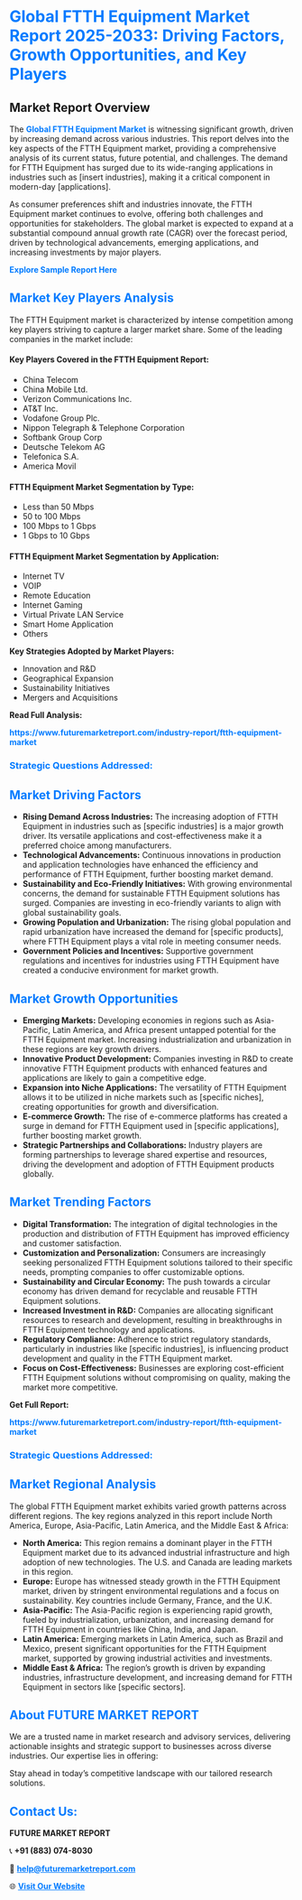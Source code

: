 <h1 style="color: #007BFF;">Global FTTH Equipment Market Report 2025-2033: Driving Factors, Growth Opportunities, and Key Players</h1>

<section id="overview">
<h2>Market Report Overview</h2>
<p>The <a href="https://www.futuremarketreport.com/industry-report/ftth-equipment-market" style="color: #007BFF; text-decoration: none;"><strong>Global FTTH Equipment Market</strong></a> is witnessing significant growth, driven by increasing demand across various industries. This report delves into the key aspects of the FTTH Equipment market, providing a comprehensive analysis of its current status, future potential, and challenges. The demand for FTTH Equipment has surged due to its wide-ranging applications in industries such as [insert industries], making it a critical component in modern-day [applications].</p>
<p>As consumer preferences shift and industries innovate, the FTTH Equipment market continues to evolve, offering both challenges and opportunities for stakeholders. The global market is expected to expand at a substantial compound annual growth rate (CAGR) over the forecast period, driven by technological advancements, emerging applications, and increasing investments by major players.</p>
</section>

<section id="overview">
<p><a href="https://www.futuremarketreport.com/request-sample/reportId=62952" style="color: #007BFF; text-decoration: none;"><strong>Explore Sample Report Here</strong></a></p>
</section>

<section id="key-players">
<h2 style="color: #007BFF;">Market Key Players Analysis</h2>
<p>The FTTH Equipment market is characterized by intense competition among key players striving to capture a larger market share. Some of the leading companies in the market include:</p>
<h4>Key Players Covered in the FTTH Equipment Report:</h4>
<ul><li>China Telecom</li><li>China Mobile Ltd.</li><li>Verizon Communications Inc.</li><li>AT&amp;T Inc.</li><li>Vodafone Group Plc.</li><li>Nippon Telegraph &amp; Telephone Corporation</li><li>Softbank Group Corp</li><li>Deutsche Telekom AG</li><li>Telefonica S.A.</li><li>America Movil</li></ul>
<h4>FTTH Equipment Market Segmentation by Type:</h4>
<ul><li>Less than 50 Mbps</li><li>50 to 100 Mbps</li><li>100 Mbps to 1 Gbps</li><li>1 Gbps to 10 Gbps</li></ul>

<h4>FTTH Equipment Market Segmentation by Application:</h4>
<ul><li>Internet TV</li><li>VOIP</li><li>Remote Education</li><li>Internet Gaming</li><li>Virtual Private LAN Service</li><li>Smart Home Application</li><li>Others</li></ul>
<p><strong>Key Strategies Adopted by Market Players:</strong></p>
<ul>
<li>Innovation and R&D</li>
<li>Geographical Expansion</li>
<li>Sustainability Initiatives</li>
<li>Mergers and Acquisitions</li>
</ul>
</section>

<section>
<p><strong>Read Full Analysis: </strong></p><a href="https://www.futuremarketreport.com/industry-report/ftth-equipment-market" style="color: #007BFF; text-decoration: none;"><strong>https://www.futuremarketreport.com/industry-report/ftth-equipment-market</strong></a>
<h3 style="color: #007BFF;">Strategic Questions Addressed:</h3>
</section>

<section id="driving-factors">
<h2 style="color: #007BFF;">Market Driving Factors</h2>
<ul>
<li><strong>Rising Demand Across Industries:</strong> The increasing adoption of FTTH Equipment in industries such as [specific industries] is a major growth driver. Its versatile applications and cost-effectiveness make it a preferred choice among manufacturers.</li>
<li><strong>Technological Advancements:</strong> Continuous innovations in production and application technologies have enhanced the efficiency and performance of FTTH Equipment, further boosting market demand.</li>
<li><strong>Sustainability and Eco-Friendly Initiatives:</strong> With growing environmental concerns, the demand for sustainable FTTH Equipment solutions has surged. Companies are investing in eco-friendly variants to align with global sustainability goals.</li>
<li><strong>Growing Population and Urbanization:</strong> The rising global population and rapid urbanization have increased the demand for [specific products], where FTTH Equipment plays a vital role in meeting consumer needs.</li>
<li><strong>Government Policies and Incentives:</strong> Supportive government regulations and incentives for industries using FTTH Equipment have created a conducive environment for market growth.</li>
</ul>
</section>

<section id="growth-opportunities">
<h2 style="color: #007BFF;">Market Growth Opportunities</h2>
<ul>
<li><strong>Emerging Markets:</strong> Developing economies in regions such as Asia-Pacific, Latin America, and Africa present untapped potential for the FTTH Equipment market. Increasing industrialization and urbanization in these regions are key growth drivers.</li>
<li><strong>Innovative Product Development:</strong> Companies investing in R&D to create innovative FTTH Equipment products with enhanced features and applications are likely to gain a competitive edge.</li>
<li><strong>Expansion into Niche Applications:</strong> The versatility of FTTH Equipment allows it to be utilized in niche markets such as [specific niches], creating opportunities for growth and diversification.</li>
<li><strong>E-commerce Growth:</strong> The rise of e-commerce platforms has created a surge in demand for FTTH Equipment used in [specific applications], further boosting market growth.</li>
<li><strong>Strategic Partnerships and Collaborations:</strong> Industry players are forming partnerships to leverage shared expertise and resources, driving the development and adoption of FTTH Equipment products globally.</li>
</ul>
</section>

<section id="trending-factors">
<h2 style="color: #007BFF;">Market Trending Factors</h2>
<ul>
<li><strong>Digital Transformation:</strong> The integration of digital technologies in the production and distribution of FTTH Equipment has improved efficiency and customer satisfaction.</li>
<li><strong>Customization and Personalization:</strong> Consumers are increasingly seeking personalized FTTH Equipment solutions tailored to their specific needs, prompting companies to offer customizable options.</li>
<li><strong>Sustainability and Circular Economy:</strong> The push towards a circular economy has driven demand for recyclable and reusable FTTH Equipment solutions.</li>
<li><strong>Increased Investment in R&D:</strong> Companies are allocating significant resources to research and development, resulting in breakthroughs in FTTH Equipment technology and applications.</li>
<li><strong>Regulatory Compliance:</strong> Adherence to strict regulatory standards, particularly in industries like [specific industries], is influencing product development and quality in the FTTH Equipment market.</li>
<li><strong>Focus on Cost-Effectiveness:</strong> Businesses are exploring cost-efficient FTTH Equipment solutions without compromising on quality, making the market more competitive.</li>
</ul>
</section>

<section>
<p><strong>Get Full Report: </strong></p><a href="https://www.futuremarketreport.com/industry-report/ftth-equipment-market" style="color: #007BFF; text-decoration: none;"><strong>https://www.futuremarketreport.com/industry-report/ftth-equipment-market</strong></a>
<h3 style="color: #007BFF;">Strategic Questions Addressed:</h3>
</section>


<section id="regional-analysis">
<h2 style="color: #007BFF;">Market Regional Analysis</h2>
<p>The global FTTH Equipment market exhibits varied growth patterns across different regions. The key regions analyzed in this report include North America, Europe, Asia-Pacific, Latin America, and the Middle East & Africa:</p>
<ul>
<li><strong>North America:</strong> This region remains a dominant player in the FTTH Equipment market due to its advanced industrial infrastructure and high adoption of new technologies. The U.S. and Canada are leading markets in this region.</li>
<li><strong>Europe:</strong> Europe has witnessed steady growth in the FTTH Equipment market, driven by stringent environmental regulations and a focus on sustainability. Key countries include Germany, France, and the U.K.</li>
<li><strong>Asia-Pacific:</strong> The Asia-Pacific region is experiencing rapid growth, fueled by industrialization, urbanization, and increasing demand for FTTH Equipment in countries like China, India, and Japan.</li>
<li><strong>Latin America:</strong> Emerging markets in Latin America, such as Brazil and Mexico, present significant opportunities for the FTTH Equipment market, supported by growing industrial activities and investments.</li>
<li><strong>Middle East & Africa:</strong> The region’s growth is driven by expanding industries, infrastructure development, and increasing demand for FTTH Equipment in sectors like [specific sectors].</li>
</ul>
</section>

<footer>
<h2 style="color: #007BFF;">About FUTURE MARKET REPORT</h2>
<p>We are a trusted name in market research and advisory services, delivering actionable insights and strategic support to businesses across diverse industries. Our expertise lies in offering:</p>

<p>Stay ahead in today’s competitive landscape with our tailored research solutions.</p>

<h2 style="color: #007BFF;">Contact Us:</h2>
<p><strong>FUTURE MARKET REPORT</strong></p>
<p>📞 <strong>+91 (883) 074-8030</strong></p>
<p>📧 <strong><a href="mailto:help@futuremarketreport.com" style="color: #007BFF;">help@futuremarketreport.com</a></strong></p>
<p>🌐 <strong><a href="https://www.futuremarketreport.com/" style="color: #007BFF;">Visit Our Website</a></strong></p>
</footer>